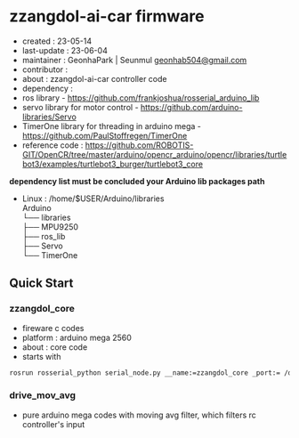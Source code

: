 # zzangdol-ai-car firmware

- created : 23-05-14
- last-update : 23-06-04
- maintainer : GeonhaPark | Seunmul <geonhab504@gmail.com>
- contributor : 
- about : zzangdol-ai-car controller code 
- dependency : 
- ros library - https://github.com/frankjoshua/rosserial_arduino_lib
- servo library for motor control - https://github.com/arduino-libraries/Servo
- TimerOne library for threading in arduino mega - https://github.com/PaulStoffregen/TimerOne
- reference code : https://github.com/ROBOTIS-GIT/OpenCR/tree/master/arduino/opencr_arduino/opencr/libraries/turtlebot3/examples/turtlebot3_burger/turtlebot3_core

**dependency list must be concluded your Arduino lib packages path**
- Linux : /home/$USER/Arduino/libraries   
Arduino   
└── libraries   
    ├── MPU9250   
    ├── ros_lib   
    ├── Servo   
    └── TimerOne    

## Quick Start
### zzangdol_core
- fireware c codes
- platform : arduino mega 2560
- about : core code
- starts with 
```bash
rosrun rosserial_python serial_node.py __name:=zzangdol_core _port:= /dev/ttyUSB0 _baud:=115200
```

### drive_mov_avg
- pure arduino mega codes with moving avg filter, which filters rc controller's input 
